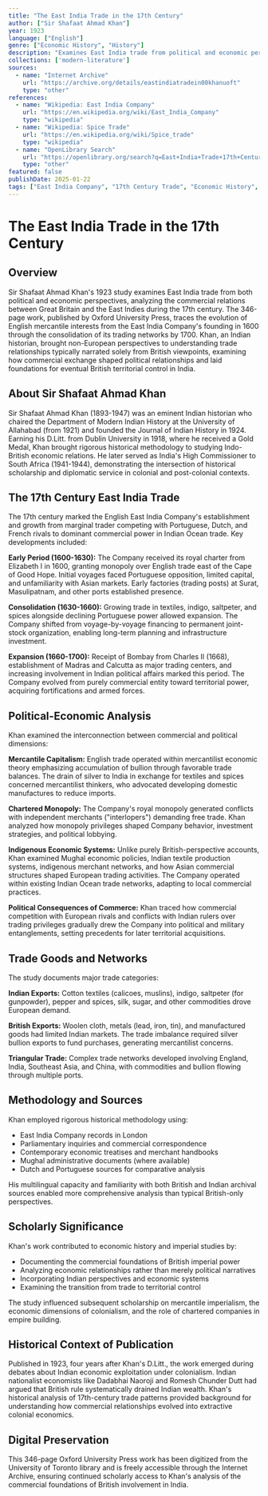 ```yaml
---
title: "The East India Trade in the 17th Century"
author: ["Sir Shafaat Ahmad Khan"]
year: 1923
language: ["English"]
genre: ["Economic History", "History"]
description: "Examines East India trade from political and economic perspectives, analyzing commercial relations between Great Britain and the East Indies during the 17th century. By Khan, 1923."
collections: ['modern-literature']
sources:
  - name: "Internet Archive"
    url: "https://archive.org/details/eastindiatradein00khanuoft"
    type: "other"
references:
  - name: "Wikipedia: East India Company"
    url: "https://en.wikipedia.org/wiki/East_India_Company"
    type: "wikipedia"
  - name: "Wikipedia: Spice Trade"
    url: "https://en.wikipedia.org/wiki/Spice_trade"
    type: "wikipedia"
  - name: "OpenLibrary Search"
    url: "https://openlibrary.org/search?q=East+India+Trade+17th+Century+Shafaat+Ahmad+Khan"
    type: "other"
featured: false
publishDate: 2025-01-22
tags: ["East India Company", "17th Century Trade", "Economic History", "British India", "Commercial History", "Shafaat Ahmad Khan", "Maritime Trade", "Mercantilism", "Colonial Economics", "Indian Ocean Trade"]
---
```


# The East India Trade in the 17th Century

## Overview

Sir Shafaat Ahmad Khan's 1923 study examines East India trade from both political and economic perspectives, analyzing the commercial relations between Great Britain and the East Indies during the 17th century. The 346-page work, published by Oxford University Press, traces the evolution of English mercantile interests from the East India Company's founding in 1600 through the consolidation of its trading networks by 1700. Khan, an Indian historian, brought non-European perspectives to understanding trade relationships typically narrated solely from British viewpoints, examining how commercial exchange shaped political relationships and laid foundations for eventual British territorial control in India.

## About Sir Shafaat Ahmad Khan

Sir Shafaat Ahmad Khan (1893-1947) was an eminent Indian historian who chaired the Department of Modern Indian History at the University of Allahabad (from 1921) and founded the Journal of Indian History in 1924. Earning his D.Litt. from Dublin University in 1918, where he received a Gold Medal, Khan brought rigorous historical methodology to studying Indo-British economic relations. He later served as India's High Commissioner to South Africa (1941-1944), demonstrating the intersection of historical scholarship and diplomatic service in colonial and post-colonial contexts.

## The 17th Century East India Trade

The 17th century marked the English East India Company's establishment and growth from marginal trader competing with Portuguese, Dutch, and French rivals to dominant commercial power in Indian Ocean trade. Key developments included:

**Early Period (1600-1630):**
The Company received its royal charter from Elizabeth I in 1600, granting monopoly over English trade east of the Cape of Good Hope. Initial voyages faced Portuguese opposition, limited capital, and unfamiliarity with Asian markets. Early factories (trading posts) at Surat, Masulipatnam, and other ports established presence.

**Consolidation (1630-1660):**
Growing trade in textiles, indigo, saltpeter, and spices alongside declining Portuguese power allowed expansion. The Company shifted from voyage-by-voyage financing to permanent joint-stock organization, enabling long-term planning and infrastructure investment.

**Expansion (1660-1700):**
Receipt of Bombay from Charles II (1668), establishment of Madras and Calcutta as major trading centers, and increasing involvement in Indian political affairs marked this period. The Company evolved from purely commercial entity toward territorial power, acquiring fortifications and armed forces.

## Political-Economic Analysis

Khan examined the interconnection between commercial and political dimensions:

**Mercantile Capitalism:**
English trade operated within mercantilist economic theory emphasizing accumulation of bullion through favorable trade balances. The drain of silver to India in exchange for textiles and spices concerned mercantilist thinkers, who advocated developing domestic manufactures to reduce imports.

**Chartered Monopoly:**
The Company's royal monopoly generated conflicts with independent merchants ("interlopers") demanding free trade. Khan analyzed how monopoly privileges shaped Company behavior, investment strategies, and political lobbying.

**Indigenous Economic Systems:**
Unlike purely British-perspective accounts, Khan examined Mughal economic policies, Indian textile production systems, indigenous merchant networks, and how Asian commercial structures shaped European trading activities. The Company operated within existing Indian Ocean trade networks, adapting to local commercial practices.

**Political Consequences of Commerce:**
Khan traced how commercial competition with European rivals and conflicts with Indian rulers over trading privileges gradually drew the Company into political and military entanglements, setting precedents for later territorial acquisitions.

## Trade Goods and Networks

The study documents major trade categories:

**Indian Exports:**
Cotton textiles (calicoes, muslins), indigo, saltpeter (for gunpowder), pepper and spices, silk, sugar, and other commodities drove European demand.

**British Exports:**
Woolen cloth, metals (lead, iron, tin), and manufactured goods had limited Indian markets. The trade imbalance required silver bullion exports to fund purchases, generating mercantilist concerns.

**Triangular Trade:**
Complex trade networks developed involving England, India, Southeast Asia, and China, with commodities and bullion flowing through multiple ports.

## Methodology and Sources

Khan employed rigorous historical methodology using:
- East India Company records in London
- Parliamentary inquiries and commercial correspondence
- Contemporary economic treatises and merchant handbooks
- Mughal administrative documents (where available)
- Dutch and Portuguese sources for comparative analysis

His multilingual capacity and familiarity with both British and Indian archival sources enabled more comprehensive analysis than typical British-only perspectives.

## Scholarly Significance

Khan's work contributed to economic history and imperial studies by:
- Documenting the commercial foundations of British imperial power
- Analyzing economic relationships rather than merely political narratives
- Incorporating Indian perspectives and economic systems
- Examining the transition from trade to territorial control

The study influenced subsequent scholarship on mercantile imperialism, the economic dimensions of colonialism, and the role of chartered companies in empire building.

## Historical Context of Publication

Published in 1923, four years after Khan's D.Litt., the work emerged during debates about Indian economic exploitation under colonialism. Indian nationalist economists like Dadabhai Naoroji and Romesh Chunder Dutt had argued that British rule systematically drained Indian wealth. Khan's historical analysis of 17th-century trade patterns provided background for understanding how commercial relationships evolved into extractive colonial economics.

## Digital Preservation

This 346-page Oxford University Press work has been digitized from the University of Toronto library and is freely accessible through the Internet Archive, ensuring continued scholarly access to Khan's analysis of the commercial foundations of British involvement in India.
